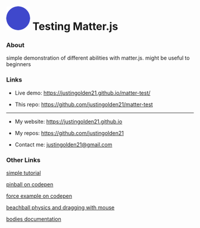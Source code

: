# <img src="icon.png" width="64px"> Testing Matter.js

### About

simple demonstration of different abilities with matter.js. might be useful to beginners

### Links

- Live demo: https://justingolden21.github.io/matter-test/

- This repo: https://github.com/justingolden21/matter-test

<hr>

- My website: https://justingolden21.github.io

- My repos: https://github.com/justingolden21

- Contact me: justingolden21@gmail.com

### Other Links

[simple tutorial](https://blog.alexandergottlieb.com/matter-js-the-missing-tutorial-70aafc06b167)

[pinball on codepen](https://codepen.io/lonekorean/pen/KXLrVX)

[force example on codepen](https://codepen.io/Shokeen/pen/WjKmMG)

[beachball physics and dragging with mouse](https://codepen.io/liabru/pen/Ivxib)

[bodies documentation](http://brm.io/matter-js/docs/classes/Bodies.html)

